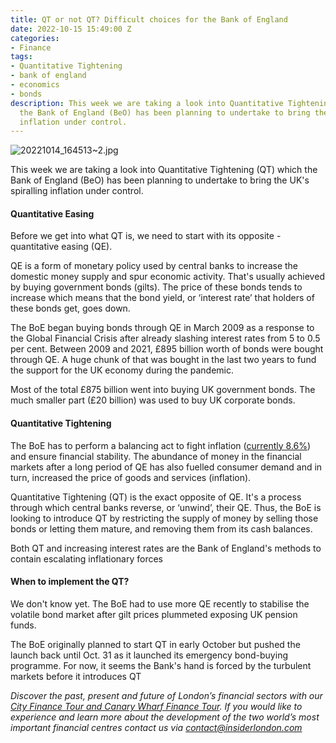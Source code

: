 ```yaml
---
title: QT or not QT? Difficult choices for the Bank of England
date: 2022-10-15 15:49:00 Z
categories:
- Finance
tags:
- Quantitative Tightening
- bank of england
- economics
- bonds
description: This week we are taking a look into Quantitative Tightening (QT) which
  the Bank of England (BeO) has been planning to undertake to bring the UK's spiralling
  inflation under control.
---
```


![20221014_164513~2.jpg](/uploads/20221014_164513~2.jpg)

This week we are taking a look into Quantitative Tightening (QT) which the Bank of England (BeO) has been planning to undertake to bring the UK's spiralling inflation under control.


#### Quantitative Easing 

Before we get into what QT is, we need to start with its opposite - quantitative easing (QE).

QE is a form of monetary policy used by central banks to increase the domestic money supply and spur economic activity. That's usually achieved by buying government bonds (gilts). The price of these bonds tends to increase which means that the bond yield, or ‘interest rate’ that holders of these bonds get, goes down. 

The BoE began buying bonds through QE in March 2009 as a response to the Global Financial Crisis after already slashing interest rates from 5 to 0.5 per cent. 
Between 2009 and 2021, £895 billion worth of bonds were bought through QE. A huge chunk of that was bought in the last two years to fund the support for the UK economy during the pandemic.

Most of the total £875 billion went into buying UK government bonds. The much smaller part (£20 billion) was used to buy UK corporate bonds. 


#### Quantitative Tightening  
 
The BoE has to perform a balancing act to fight inflation ([currently 8.6%](https://www.ons.gov.uk/economy/inflationandpriceindices)) and ensure financial stability. The abundance of money in the financial markets after a long period of QE has also fuelled consumer demand and in turn, increased the price of goods and services (inflation). 

Quantitative Tightening (QT) is the exact opposite of QE. It's a process through which central banks reverse, or ‘unwind’, their QE. Thus, the BoE is looking to introduce QT by restricting the supply of money by selling those bonds or letting them mature, and removing them from its cash balances. 

Both QT and increasing interest rates are the Bank of England's methods to contain escalating inflationary forces


#### When to implement the QT?

We don't know yet. The BoE had to use more QE recently to stabilise the volatile bond market after gilt prices plummeted exposing UK pension funds.

The BoE originally planned to start QT in early October but pushed the launch back until Oct. 31 as it launched its emergency bond-buying programme. For now, it seems the Bank's hand is forced by the turbulent markets before it introduces QT


*Discover the past, present and future of London’s financial sectors with our [City Finance Tour and Canary Wharf Finance Tour](https://www.insiderlondon.com/london/educational-tours/london-finance-walking-tour/). If you would like to experience and learn more about the development of the two world’s most important financial centres contact us via <a href="mailto:contact@insiderlondon.com">contact@insiderlondon.com</a>*

